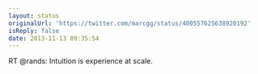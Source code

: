 ```yaml
---
layout: status
originalUrl: 'https://twitter.com/marcgg/status/400557625638920192'
isReply: false
date: 2013-11-13 09:35:54
---
```


RT @rands: Intuition is experience at scale.

